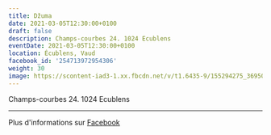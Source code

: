 ```yaml
---
title: Džuma
date: 2021-03-05T12:30:00+0100
draft: false
description: Champs-courbes 24. 1024 Ecublens
eventDate: 2021-03-05T12:30:00+0100
location: Écublens, Vaud
facebook_id: '254713972954306'
weight: 30
image: https://scontent-iad3-1.xx.fbcdn.net/v/t1.6435-9/155294275_3695079563921169_4909597834044538694_n.jpg?_nc_cat=101&ccb=1-7&_nc_sid=9e60e4&_nc_ohc=h1tPSMWYu6gQ7kNvwFULeCR&_nc_oc=AdmCQY_pmriclSmW0W82rzuOLBoFL1rV6VXPUTuM3QwTm1bcQCqS281Ey5ENTVABCEk&_nc_zt=23&_nc_ht=scontent-iad3-1.xx&edm=ABTKTjYEAAAA&_nc_gid=0KftI5htnpKkPy5wyRHKAg&oh=00_AfcXtKQaURKG-rQNxC76f65nQP4hOs_ebM5cIKEGAY2i9Q&oe=6913E05B
---
```


Champs-courbes 24. 1024 Ecublens

---

Plus d'informations sur [Facebook](https://facebook.com/events/254713972954306)